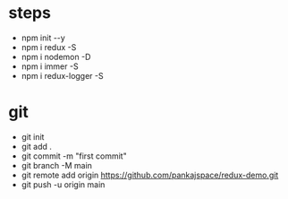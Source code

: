 # steps
- npm init --y
- npm i redux -S
- npm i nodemon -D
- npm i immer -S
- npm i redux-logger -S

# git
- git init
- git add .
- git commit -m "first commit"
- git branch -M main
- git remote add origin https://github.com/pankajspace/redux-demo.git
- git push -u origin main

